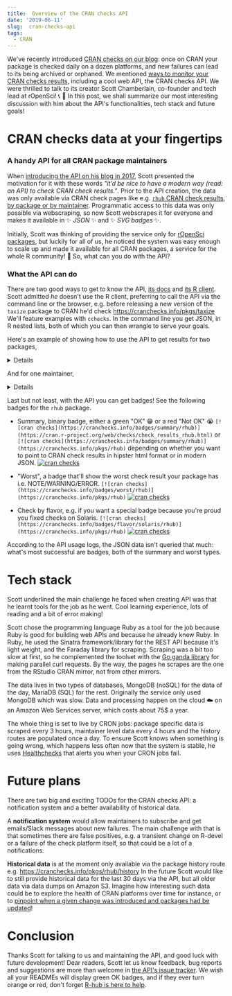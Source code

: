 ```yaml
---
title:  Overview of the CRAN checks API
date: '2019-06-11'
slug:  cran-checks-api
tags:
  - CRAN
---
```


We've recently introduced [CRAN checks on our blog](/2019/04/25/r-devel-linux-x86-64-debian-clang/): once on CRAN your package is checked daily on a dozen platforms, and new failures can lead to its being archived or orphaned. We mentioned [ways to monitor your CRAN checks results](/2019/04/25/r-devel-linux-x86-64-debian-clang/#cran-checks-surveillance), including a cool web API, the CRAN checks API. We were thrilled to talk to its creator Scott Chamberlain, co-founder and tech lead at rOpenSci!  :telephone_receiver: :tada: In this post, we shall summarize our most interesting discussion with him about the API's functionalities, tech stack and future goals!

# CRAN checks data at your fingertips

### A handy API for all CRAN package maintainers

When [introducing the API on his blog in 2017](https://recology.info/2017/09/cranchecks-api/), Scott presented the motivation for it with these words _"it’d be nice to have a modern way (read: an API) to check CRAN check results."_. Prior to the API creation, the data was only available via CRAN check pages like e.g. [`rhub` CRAN check results](https://cran.r-project.org/web/checks/check_results_rhub.html), [by package or by maintainer](https://cran.r-project.org/web/checks/). Programmatic access to this data was only possible via webscraping, so now Scott webscrapes it for everyone and makes it available in :sparkles: _JSON_ :sparkles: and :sparkles: _SVG badges_ :sparkles:.

Initially, Scott was thinking of providing the service only for [rOpenSci packages](https://ropensci.org/packages/), but luckily for all of us, he noticed the system was easy enough to scale up and made it available for all CRAN packages, a service for the whole R community! :rocket: So, what can you do with the API? 

### What the API can do

There are two good ways to get to know the API, [its docs](https://github.com/ropenscilabs/cchecksapi/blob/master/docs/api_docs.md) and [its R client](https://docs.ropensci.org/cchecks). Scott admitted _he_ doesn't use the R client, preferring to call the API via the command line or the browser, e.g. before releasing a new version of the `taxize` package to CRAN he'd check https://cranchecks.info/pkgs/taxize We'll feature examples with `cchecks`. In the command line you get JSON, in R nested lists, both of which you can then wrangle to serve your goals.

Here's an example of showing how to use the API to get results for two packages,

<details>

```r
library("magrittr")
cchecks::cch_pkgs(c("rhub", "cranlogs")) %>%
  jsonlite::toJSON() %>%
  jsonlite::prettify()
```

```
## [
##     {
##         "error": {
## 
##         },
##         "data": {
##             "_id": [
##                 "rhub"
##             ],
##             "package": [
##                 "rhub"
##             ],
##             "url": [
##                 "https://cloud.r-project.org/web/checks/check_results_rhub.html"
##             ],
##             "summary": {
##                 "any": [
##                     false
##                 ],
##                 "ok": [
##                     12
##                 ],
##                 "note": [
##                     0
##                 ],
##                 "warn": [
##                     0
##                 ],
##                 "error": [
##                     0
##                 ],
##                 "fail": [
##                     0
##                 ]
##             },
##             "checks": [
##                 {
##                     "flavor": "r-devel-linux-x86_64-debian-clang",
##                     "version": "1.1.1",
##                     "tinstall": 5.52,
##                     "tcheck": 51.1,
##                     "ttotal": 56.62,
##                     "status": "OK",
##                     "check_url": "https://www.R-project.org/nosvn/R.check/r-devel-linux-x86_64-debian-clang/rhub-00check.html"
##                 },
##                 {
##                     "flavor": "r-devel-linux-x86_64-debian-gcc",
##                     "version": "1.1.1",
##                     "tinstall": 4.41,
##                     "tcheck": 40.83,
##                     "ttotal": 45.24,
##                     "status": "OK",
##                     "check_url": "https://www.R-project.org/nosvn/R.check/r-devel-linux-x86_64-debian-gcc/rhub-00check.html"
##                 },
##                 {
##                     "flavor": "r-devel-linux-x86_64-fedora-clang",
##                     "version": "1.1.1",
##                     "tinstall": 0,
##                     "tcheck": 0,
##                     "ttotal": 67.79,
##                     "status": "OK",
##                     "check_url": "https://www.R-project.org/nosvn/R.check/r-devel-linux-x86_64-fedora-clang/rhub-00check.html"
##                 },
##                 {
##                     "flavor": "r-devel-linux-x86_64-fedora-gcc",
##                     "version": "1.1.1",
##                     "tinstall": 0,
##                     "tcheck": 0,
##                     "ttotal": 64.61,
##                     "status": "OK",
##                     "check_url": "https://www.R-project.org/nosvn/R.check/r-devel-linux-x86_64-fedora-gcc/rhub-00check.html"
##                 },
##                 {
##                     "flavor": "r-devel-windows-ix86+x86_64",
##                     "version": "1.1.1",
##                     "tinstall": 21,
##                     "tcheck": 58,
##                     "ttotal": 79,
##                     "status": "OK",
##                     "check_url": "https://www.R-project.org/nosvn/R.check/r-devel-windows-ix86+x86_64/rhub-00check.html"
##                 },
##                 {
##                     "flavor": "r-patched-linux-x86_64",
##                     "version": "1.1.1",
##                     "tinstall": 5.45,
##                     "tcheck": 50.78,
##                     "ttotal": 56.23,
##                     "status": "OK",
##                     "check_url": "https://www.R-project.org/nosvn/R.check/r-patched-linux-x86_64/rhub-00check.html"
##                 },
##                 {
##                     "flavor": "r-patched-solaris-x86",
##                     "version": "1.1.1",
##                     "tinstall": 0,
##                     "tcheck": 0,
##                     "ttotal": 82.3,
##                     "status": "OK",
##                     "check_url": "https://www.R-project.org/nosvn/R.check/r-patched-solaris-x86/rhub-00check.html"
##                 },
##                 {
##                     "flavor": "r-release-linux-x86_64",
##                     "version": "1.1.1",
##                     "tinstall": 4.99,
##                     "tcheck": 50,
##                     "ttotal": 54.99,
##                     "status": "OK",
##                     "check_url": "https://www.R-project.org/nosvn/R.check/r-release-linux-x86_64/rhub-00check.html"
##                 },
##                 {
##                     "flavor": "r-release-windows-ix86+x86_64",
##                     "version": "1.1.1",
##                     "tinstall": 19,
##                     "tcheck": 90,
##                     "ttotal": 109,
##                     "status": "OK",
##                     "check_url": "https://www.R-project.org/nosvn/R.check/r-release-windows-ix86+x86_64/rhub-00check.html"
##                 },
##                 {
##                     "flavor": "r-release-osx-x86_64",
##                     "version": "1.1.1",
##                     "tinstall": 0,
##                     "tcheck": 0,
##                     "ttotal": 0,
##                     "status": "OK",
##                     "check_url": "https://www.R-project.org/nosvn/R.check/r-release-osx-x86_64/rhub-00check.html"
##                 },
##                 {
##                     "flavor": "r-oldrel-windows-ix86+x86_64",
##                     "version": "1.1.1",
##                     "tinstall": 8,
##                     "tcheck": 99,
##                     "ttotal": 107,
##                     "status": "OK",
##                     "check_url": "https://www.R-project.org/nosvn/R.check/r-oldrel-windows-ix86+x86_64/rhub-00check.html"
##                 },
##                 {
##                     "flavor": "r-oldrel-osx-x86_64",
##                     "version": "1.1.1",
##                     "tinstall": 0,
##                     "tcheck": 0,
##                     "ttotal": 0,
##                     "status": "OK",
##                     "check_url": "https://www.R-project.org/nosvn/R.check/r-oldrel-osx-x86_64/rhub-00check.html"
##                 }
##             ],
##             "check_details": {
## 
##             },
##             "date_updated": [
##                 "2019-06-06T06:02:32.541Z"
##             ]
##         }
##     },
##     {
##         "error": {
## 
##         },
##         "data": {
##             "_id": [
##                 "cranlogs"
##             ],
##             "package": [
##                 "cranlogs"
##             ],
##             "url": [
##                 "https://cloud.r-project.org/web/checks/check_results_cranlogs.html"
##             ],
##             "summary": {
##                 "any": [
##                     false
##                 ],
##                 "ok": [
##                     12
##                 ],
##                 "note": [
##                     0
##                 ],
##                 "warn": [
##                     0
##                 ],
##                 "error": [
##                     0
##                 ],
##                 "fail": [
##                     0
##                 ]
##             },
##             "checks": [
##                 {
##                     "flavor": "r-devel-linux-x86_64-debian-clang",
##                     "version": "2.1.1",
##                     "tinstall": 1.75,
##                     "tcheck": 20.09,
##                     "ttotal": 21.84,
##                     "status": "OK",
##                     "check_url": "https://www.R-project.org/nosvn/R.check/r-devel-linux-x86_64-debian-clang/cranlogs-00check.html"
##                 },
##                 {
##                     "flavor": "r-devel-linux-x86_64-debian-gcc",
##                     "version": "2.1.1",
##                     "tinstall": 1.45,
##                     "tcheck": 16.59,
##                     "ttotal": 18.04,
##                     "status": "OK",
##                     "check_url": "https://www.R-project.org/nosvn/R.check/r-devel-linux-x86_64-debian-gcc/cranlogs-00check.html"
##                 },
##                 {
##                     "flavor": "r-devel-linux-x86_64-fedora-clang",
##                     "version": "2.1.1",
##                     "tinstall": 0,
##                     "tcheck": 0,
##                     "ttotal": 27.03,
##                     "status": "OK",
##                     "check_url": "https://www.R-project.org/nosvn/R.check/r-devel-linux-x86_64-fedora-clang/cranlogs-00check.html"
##                 },
##                 {
##                     "flavor": "r-devel-linux-x86_64-fedora-gcc",
##                     "version": "2.1.1",
##                     "tinstall": 0,
##                     "tcheck": 0,
##                     "ttotal": 25.78,
##                     "status": "OK",
##                     "check_url": "https://www.R-project.org/nosvn/R.check/r-devel-linux-x86_64-fedora-gcc/cranlogs-00check.html"
##                 },
##                 {
##                     "flavor": "r-devel-windows-ix86+x86_64",
##                     "version": "2.1.1",
##                     "tinstall": 7,
##                     "tcheck": 50,
##                     "ttotal": 57,
##                     "status": "OK",
##                     "check_url": "https://www.R-project.org/nosvn/R.check/r-devel-windows-ix86+x86_64/cranlogs-00check.html"
##                 },
##                 {
##                     "flavor": "r-patched-linux-x86_64",
##                     "version": "2.1.1",
##                     "tinstall": 1.78,
##                     "tcheck": 20.33,
##                     "ttotal": 22.11,
##                     "status": "OK",
##                     "check_url": "https://www.R-project.org/nosvn/R.check/r-patched-linux-x86_64/cranlogs-00check.html"
##                 },
##                 {
##                     "flavor": "r-patched-solaris-x86",
##                     "version": "2.1.1",
##                     "tinstall": 0,
##                     "tcheck": 0,
##                     "ttotal": 44.8,
##                     "status": "OK",
##                     "check_url": "https://www.R-project.org/nosvn/R.check/r-patched-solaris-x86/cranlogs-00check.html"
##                 },
##                 {
##                     "flavor": "r-release-linux-x86_64",
##                     "version": "2.1.1",
##                     "tinstall": 1.78,
##                     "tcheck": 20.21,
##                     "ttotal": 21.99,
##                     "status": "OK",
##                     "check_url": "https://www.R-project.org/nosvn/R.check/r-release-linux-x86_64/cranlogs-00check.html"
##                 },
##                 {
##                     "flavor": "r-release-windows-ix86+x86_64",
##                     "version": "2.1.1",
##                     "tinstall": 15,
##                     "tcheck": 50,
##                     "ttotal": 65,
##                     "status": "OK",
##                     "check_url": "https://www.R-project.org/nosvn/R.check/r-release-windows-ix86+x86_64/cranlogs-00check.html"
##                 },
##                 {
##                     "flavor": "r-release-osx-x86_64",
##                     "version": "2.1.1",
##                     "tinstall": 0,
##                     "tcheck": 0,
##                     "ttotal": 0,
##                     "status": "OK",
##                     "check_url": "https://www.R-project.org/nosvn/R.check/r-release-osx-x86_64/cranlogs-00check.html"
##                 },
##                 {
##                     "flavor": "r-oldrel-windows-ix86+x86_64",
##                     "version": "2.1.1",
##                     "tinstall": 4,
##                     "tcheck": 36,
##                     "ttotal": 40,
##                     "status": "OK",
##                     "check_url": "https://www.R-project.org/nosvn/R.check/r-oldrel-windows-ix86+x86_64/cranlogs-00check.html"
##                 },
##                 {
##                     "flavor": "r-oldrel-osx-x86_64",
##                     "version": "2.1.1",
##                     "tinstall": 0,
##                     "tcheck": 0,
##                     "ttotal": 0,
##                     "status": "OK",
##                     "check_url": "https://www.R-project.org/nosvn/R.check/r-oldrel-osx-x86_64/cranlogs-00check.html"
##                 }
##             ],
##             "check_details": {
## 
##             },
##             "date_updated": [
##                 "2019-06-06T06:02:32.491Z"
##             ]
##         }
##     }
## ]
## 
```
</details>

And for one maintainer,

<details>

```r
library("magrittr")
cchecks::cch_maintainers("maelle.salmon_at_yahoo.se") %>%
  jsonlite::toJSON() %>%
  jsonlite::prettify()
```

```
## {
##     "error": {
## 
##     },
##     "data": {
##         "_id": [
##             "maelle.salmon_at_yahoo.se"
##         ],
##         "email": [
##             "maelle.salmon_at_yahoo.se"
##         ],
##         "name": [
##             "Maëlle Salmon"
##         ],
##         "url": [
##             "https://cloud.r-project.org/web/checks/check_results_maelle.salmon_at_yahoo.se.html"
##         ],
##         "table": [
##             {
##                 "package": "geoparser",
##                 "any": false,
##                 "ok": 12,
##                 "note": 0,
##                 "warn": 0,
##                 "error": 0
##             },
##             {
##                 "package": "monkeylearn",
##                 "any": true,
##                 "ok": 7,
##                 "note": 5,
##                 "warn": 0,
##                 "error": 0
##             },
##             {
##                 "package": "opencage",
##                 "any": false,
##                 "ok": 12,
##                 "note": 0,
##                 "warn": 0,
##                 "error": 0
##             },
##             {
##                 "package": "riem",
##                 "any": false,
##                 "ok": 12,
##                 "note": 0,
##                 "warn": 0,
##                 "error": 0
##             },
##             {
##                 "package": "ropenaq",
##                 "any": false,
##                 "ok": 12,
##                 "note": 0,
##                 "warn": 0,
##                 "error": 0
##             },
##             {
##                 "package": "rtimicropem",
##                 "any": true,
##                 "ok": 6,
##                 "note": 6,
##                 "warn": 0,
##                 "error": 0
##             }
##         ],
##         "packages": [
##             {
##                 "package": "geoparser",
##                 "url": "https://cloud.r-project.org/web/checks/check_results_geoparser.html",
##                 "check_result": [
##                     {
##                         "category": "OK",
##                         "number_checks": 12
##                     }
##                 ]
##             },
##             {
##                 "package": "monkeylearn",
##                 "url": "https://cloud.r-project.org/web/checks/check_results_monkeylearn.html",
##                 "check_result": [
##                     {
##                         "category": "NOTE",
##                         "number_checks": 5
##                     },
##                     {
##                         "category": "OK",
##                         "number_checks": 7
##                     }
##                 ]
##             },
##             {
##                 "package": "opencage",
##                 "url": "https://cloud.r-project.org/web/checks/check_results_opencage.html",
##                 "check_result": [
##                     {
##                         "category": "OK",
##                         "number_checks": 12
##                     }
##                 ]
##             },
##             {
##                 "package": "riem",
##                 "url": "https://cloud.r-project.org/web/checks/check_results_riem.html",
##                 "check_result": [
##                     {
##                         "category": "OK",
##                         "number_checks": 12
##                     }
##                 ]
##             },
##             {
##                 "package": "ropenaq",
##                 "url": "https://cloud.r-project.org/web/checks/check_results_ropenaq.html",
##                 "check_result": [
##                     {
##                         "category": "OK",
##                         "number_checks": 12
##                     }
##                 ]
##             },
##             {
##                 "package": "rtimicropem",
##                 "url": "https://cloud.r-project.org/web/checks/check_results_rtimicropem.html",
##                 "check_result": [
##                     {
##                         "category": "NOTE",
##                         "number_checks": 6
##                     },
##                     {
##                         "category": "OK",
##                         "number_checks": 6
##                     }
##                 ]
##             }
##         ],
##         "date_updated": [
##             "2019-04-03T12:01:43.725Z"
##         ]
##     }
## }
## 
```
</details>

Last but not least, with the API you can get badges! See the following badges for the `rhub` package.

* Summary, binary badge, either a green "OK" :grin: or a red "Not OK" :sob: `[![cran checks](https://cranchecks.info/badges/summary/rhub)](https://cran.r-project.org/web/checks/check_results_rhub.html)` or `[![cran checks](https://cranchecks.info/badges/summary/rhub)](https://cranchecks.info/pkgs/rhub)` depending on whether you want to point to CRAN check results in hipster html format or in modern JSON. [![cran checks](https://cranchecks.info/badges/summary/rhub)](https://cranchecks.info/pkgs/rhub)

* "Worst", a badge that'll show the worst check result your package has i.e. NOTE/WARNING/ERROR. `[![cran checks](https://cranchecks.info/badges/worst/rhub)](https://cranchecks.info/pkgs/rhub)` [![cran checks](https://cranchecks.info/badges/worst/rhub)](https://cranchecks.info/pkgs/rhub) 

* Check by flavor, e.g. if you want a special badge because you're proud you fixed checks on Solaris. `[![cran checks](https://cranchecks.info/badges/flavor/solaris/rhub)](https://cranchecks.info/pkgs/rhub)` [![cran checks](https://cranchecks.info/badges/flavor/solaris/rhub)](https://cranchecks.info/pkgs/rhub) 

According to the API usage logs, the JSON data isn't queried that much: what's most successful are badges, both of the summary and worst types.

# Tech stack

Scott underlined the main challenge he faced when creating API was that he learnt tools for the job as he went. Cool learning experience, lots of reading and a bit of error making! 

Scott chose the programming language Ruby as a tool for the job because Ruby is good for building web APIs and because he already knew Ruby. In Ruby, he used the Sinatra framework/library for the REST API because it's light weight, and the Faraday library for scraping. Scraping was a bit too slow at first, so he complemented the toolset with the [Go ganda library](https://github.com/tednaleid/ganda/) for making parallel curl requests. By the way, the pages he scrapes are the one from the RStudio CRAN mirror, not from other mirrors.

The data lives in two types of databases, MongoDB (noSQL) for the data of the day, MariaDB (SQL) for the rest. Originally the service only used MongoDB which was slow. Data and processing happen on the cloud :cloud: on an Amazon Web Services server, which costs about 75$ a year.

The whole thing is set to live by CRON jobs: package specific data is scraped every 3 hours, maintainer level data every 4 hours and the history routes are populated once a day. To ensure Scott knows when something is going wrong, which happens less often now that the system is stable, he uses [Healthchecks](https://healthchecks.io/) that alerts you when your CRON jobs fail.


# Future plans

There are two big and exciting TODOs for the CRAN checks API: a notification system and a better availability of historical data.

A **notification system** would allow maintainers to subscribe and get emails/Slack messages about new failures. The main challenge with that is that sometimes there are false positives, e.g. a transient change on R-devel or a failure of the check platform itself, so that could be a lot of a notifications.

**Historical data** is at the moment only available via the package history route e.g. https://cranchecks.info/pkgs/rhub/history In the future Scott would like to still provide historical data for the last 30 days via the API, but all older data via data dumps on Amazon S3. Imagine how interesting such data could be to explore the health of CRAN platforms over time for instance, or to [pinpoint when a given change was introduced and packages had be updated](/2019/04/25/r-devel-linux-x86-64-debian-clang/)!

# Conclusion

Thanks Scott for talking to us and maintaining the API, and good luck with future development! Dear readers, Scott let us know feedback, bug reports and suggestions are more than welcome in [the API's issue tracker](https://github.com/ropenscilabs/cchecksapi/issues). We wish all your READMEs will display green OK badges, and if they ever turn orange or red, don't forget [R-hub is here to help](/2019/04/25/r-devel-linux-x86-64-debian-clang/).
